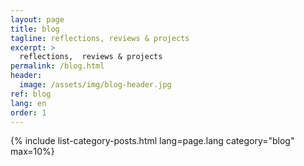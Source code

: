 ```yaml
---
layout: page
title: blog
tagline: reflections, reviews & projects
excerpt: >
  reflections,  reviews & projects
permalink: /blog.html
header:
  image: /assets/img/blog-header.jpg
ref: blog
lang: en  
order: 1
---
```


{% include list-category-posts.html lang=page.lang category="blog" max=10%}

